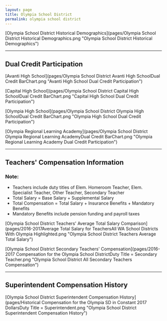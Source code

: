 ```yaml
---
layout: page
title: Olympia School District
permalink: olympia school district
---
```



[Olympia School District Historical Demographics](pages/Olympia School District Historical Demographics.png "Olympia School District Historical Demographics")

___

## Dual Credit Participation

[Avanti High School](pages/Olympia School District Avanti High SchoolDual Credit BarChart.png "Avanti High School Dual Credit Participation")

[Capital High School](pages/Olympia School District Capital High SchoolDual Credit BarChart.png "Capital High School Dual Credit Participation")

[Olympia High School](pages/Olympia School District Olympia High SchoolDual Credit BarChart.png "Olympia High School Dual Credit Participation")

[Olympia Regional Learning Academy](pages/Olympia School District Olympia Regional Learning AcademyDual Credit BarChart.png "Olympia Regional Learning Academy Dual Credit Participation")


___

## Teachers' Compensation Information
### Note:
- Teachers include duty titles of Elem. Homeroom Teacher, Elem. Specialist Teacher, Other Teacher, Secondary Teacher
- Total Salary = Base Salary + Supplemental Salary
- Total Compensation = Total Salary + Insurance Benefits + Mandatory Benefits
- Mandatory Benefits include pension funding and payroll taxes

[Olympia School District Teachers' Average Total Salary Comparison](pages/2016-2017Average Total Salary for TeachersAll WA School Districts With Olympia Highlighted.png "Olympia School District Teachers Average Total Salary")

[Olympia School District Secondary Teachers' Compensation](pages/2016-2017 Compensation for the Olympia School DistrictDuty Title = Secondary Teacher.png "Olympia School District All Secondary Teachers Compensation")


___

## Superintendent Compensation History

[Olympia School District Superintendent Compensation History](pages/Historical Compensation for the Olympia SD in Constant 2017 DollarsDuty Title = Superintendent.png "Olympia School District Superintendent Compensation History")

